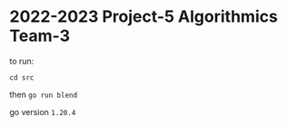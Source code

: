 # 2022-2023 Project-5 Algorithmics Team-3

to run:

`cd src`

then `go run blend`


go version `1.20.4`

